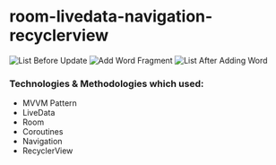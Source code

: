 # room-livedata-navigation-recyclerview

![List Before Update](https://github.com/menesdurak/room-livedata-navigation-recyclerview/blob/master/1.png) ![Add Word Fragment](https://github.com/menesdurak/room-livedata-navigation-recyclerview/blob/master/2.png) ![List After Adding Word](https://github.com/menesdurak/room-livedata-navigation-recyclerview/blob/master/3.png)

### Technologies & Methodologies which used:

- MVVM Pattern
- LiveData
- Room
- Coroutines
- Navigation
- RecyclerView
